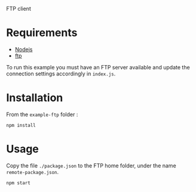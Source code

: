 FTP client

# Requirements

- [Nodejs](https://nodejs.org/en/)
- [ftp](https://github.com/mscdex/node-ftp)

To run this example you must have an FTP server available and update the connection
settings accordingly in `index.js`.

# Installation
From the `example-ftp` folder :

    npm install

# Usage

Copy the file `./package.json` to the FTP home folder, under the name `remote-package.json`.

    npm start
